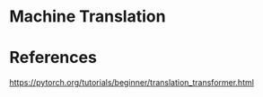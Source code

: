 # Machine Translation

# References
https://pytorch.org/tutorials/beginner/translation_transformer.html
